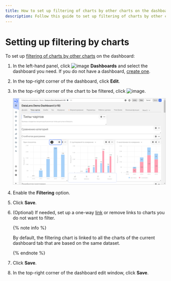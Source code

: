 ```yaml
---
title: How to set up filtering of charts by other charts on the dashboard in {{ datalens-full-name }}
description: Follow this guide to set up filtering of charts by other charts on the dashboard.
---
```


# Setting up filtering by charts

To set up [filtering of charts by other charts](../../dashboard/chart-chart-filtration.md) on the dashboard:

1. In the left-hand panel, click ![image](../../../_assets/console-icons/layout-cells-large.svg) **Dashboards** and select the dashboard you need. If you do not have a dashboard, [create one](../dashboard/create.md).
1. In the top-right corner of the dashboard, click **Edit**.
1. In the top-right corner of the chart to be filtered, click ![image](../../../_assets/console-icons/gear.svg).

   ![screenshot](../../../_assets/datalens/dashboard/dashboard-chart-settings.png)

1. Enable the **Filtering** option.
1. Click **Save**.
1. (Optional) If needed, set up a one-way [link](../../dashboard/link.md) or remove links to charts you do not want to filter.

   {% note info %}

   By default, the filtering chart is linked to all the charts of the current dashboard tab that are based on the same dataset.

   {% endnote %}

1. Click **Save**.
1. In the top-right corner of the dashboard edit window, click **Save**.
